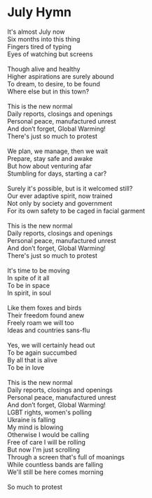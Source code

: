 # July Hymn

It's almost July now\
Six months into this thing\
Fingers tired of typing\
Eyes of watching but screens\
\
Though alive and healthy\
Higher aspirations are surely abound\
To dream, to desire, to be found\
Where else but in this town?\
\
This is the new normal\
Daily reports, closings and openings\
Personal peace, manufactured unrest\
And don’t forget, Global Warming!\
There's just so much to protest\
\
We plan, we manage, then we wait\
Prepare, stay safe and awake\
But how about venturing afar\
Stumbling for days, starting a car?\
\
Surely it's possible, but is it welcomed still?\
Our ever adaptive spirit, now trained\
Not only by society and government\
For its own safety to be caged in facial garment\
\
This is the new normal\
Daily reports, closings and openings\
Personal peace, manufactured unrest\
And don’t forget, Global Warming!\
There's just so much to protest\
\
It's time to be moving\
In spite of it all\
To be in space\
In spirit, in soul\
\
Like them foxes and birds\
Their freedom found anew\
Freely roam we will too\
Ideas and countries sans-flu\
\
Yes, we will certainly head out\
To be again succumbed\
By all that is alive\
To be in love\
\
This is the new normal\
Daily reports, closings and openings\
Personal peace, manufactured unrest\
And don’t forget, Global Warming!\
LGBT rights, women's polling\
Ukraine is falling\
My mind is blowing\
Otherwise I would be calling\
Free of care I will be rolling\
But now I'm just scrolling\
Through a screen that's full of moanings\
While countless bands are falling\
We'll still be here comes morning\
\
So much to protest
